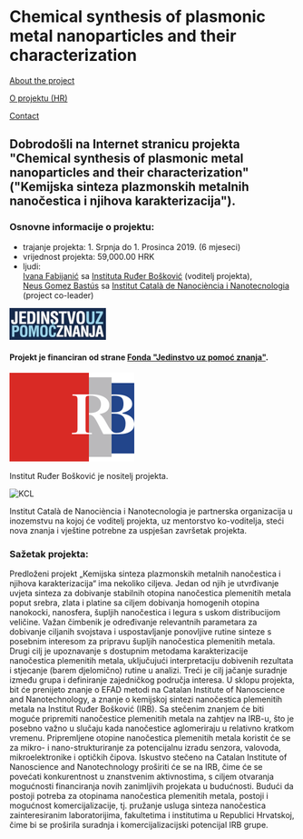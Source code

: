 # Chemical synthesis of plasmonic metal nanoparticles and their characterization


[About the project](./readme.md)

[O projektu (HR)](./hrabout.md)

[Contact](./contact.md)

## Dobrodošli na Internet stranicu projekta "Chemical synthesis of plasmonic metal nanoparticles and their characterization" ("Kemijska sinteza plazmonskih metalnih nanočestica i njihova karakterizacija").

### Osnovne informacije o projektu:

- trajanje projekta: 1. Srpnja do 1. Prosinca 2019. (6 mjeseci)
- vrijednost projekta: 59,000.00 HRK
- ljudi:  
[Ivana Fabijanić](https://www.irb.hr/O-IRB-u/Ljudi/Ivana-Fabijanic) sa [Instituta Ruđer Bošković](https://www.irb.hr/) (voditelj projekta),  
[Neus Gomez Bastús](https://icn2.cat/en/staff-directory?member=186) sa [Institut Català de Nanociència i Nanotecnologia](https://icn2.cat/en/about-icn2) (project co-leader)

![UKF](./logos/znanjepomoc.jpg) 

#### Projekt je financiran od strane [Fonda "Jedinstvo uz pomoć znanja"](http://ukf.hr/).

![IRB](./logos/irb.svg)  

Institut Ruđer Bošković je nositelj projekta.

![KCL](./logos/KCLlogo130.gif)

Institut Català de Nanociència i Nanotecnologia je partnerska organizacija u inozemstvu na kojoj će voditelj projekta, uz mentorstvo ko-voditelja, steći nova znanja i vještine potrebne za uspješan završetak projekta.

### Sažetak projekta:
Predloženi projekt „Kemijska sinteza plazmonskih metalnih nanočestica i njihova karakterizacija“ ima nekoliko ciljeva. Jedan od njih je utvrđivanje uvjeta sinteza za dobivanje stabilnih otopina nanočestica plemenitih metala poput srebra, zlata i platine sa ciljem dobivanja homogenih otopina nanokocki, nanosfera, šupljih nanočestica i legura s uskom distribucijom veličine. Važan čimbenik je određivanje relevantnih parametara za dobivanje ciljanih svojstava i uspostavljanje ponovljive rutine sinteze s posebnim interesom za pripravu šupljih nanočestica plemenitih metala. Drugi cilj je upoznavanje s dostupnim metodama karakterizacije nanočestica plemenitih metala, uključujući interpretaciju dobivenih rezultata i stjecanje (barem djelomično) rutine u analizi. Treći je cilj jačanje suradnje između grupa i definiranje zajedničkog područja interesa. U sklopu projekta, bit će prenijeto znanje o EFAD metodi na Catalan Institute of Nanoscience and Nanotechnology, a znanje o kemijskoj sintezi nanočestica plemenitih metala na Institut Ruđer Bošković (IRB). Sa stečenim znanjem će biti moguće pripremiti nanočestice plemenitih metala na zahtjev na IRB-u, što je posebno važno u slučaju kada nanočestice aglomeriraju u relativno kratkom vremenu. Pripremljene otopine nanočestica plemenitih metala koristit će se za mikro- i nano-strukturiranje za potencijalnu izradu senzora, valovoda, mikroelektronike i optičkih čipova. Iskustvo stečeno na Catalan Institute of Nanoscience and Nanotechnology proširiti će se na IRB, čime će se povećati konkurentnost u znanstvenim aktivnostima, s ciljem otvaranja mogućnosti financiranja novih zanimljivih projekata u budućnosti. Budući da postoji potreba za otopinama nanočestica plemenitih metala, postoji i mogućnost komercijalizacije, tj. pružanje usluga sinteza nanočestica zainteresiranim laboratorijima, fakultetima i institutima u Republici Hrvatskoj, čime bi se proširila suradnja i komercijalizacijski potencijal IRB grupe.
